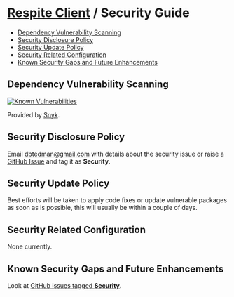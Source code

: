 # [Respite Client](./README.md) / Security Guide

-   [Dependency Vulnerability Scanning](#dependency-vulnerability-scanning)
-   [Security Disclosure Policy](#security-disclosure-policy)
-   [Security Update Policy](#security-update-policy)
-   [Security Related Configuration](#security-related-configuration)
-   [Known Security Gaps and Future Enhancements](#known-security-gaps-and-future-enhancements)

## Dependency Vulnerability Scanning

[![Known Vulnerabilities](https://snyk.io/test/github/dbtedman/respite-client/badge.svg)](https://snyk.io/test/github/dbtedman/respite-client)

Provided by [Snyk](https://snyk.io/test/github/dbtedman/respite-client).

## Security Disclosure Policy

Email [dbtedman@gmail.com](mailto:dbtedman@gmail.com) with details about the security issue or raise a [GitHub Issue](https://github.com/dbtedman/respite/issues) and tag it as **Security**.

## Security Update Policy

Best efforts will be taken to apply code fixes or update vulnerable packages as soon as is possible, this will usually be within a couple of days.

## Security Related Configuration

None currently.

## Known Security Gaps and Future Enhancements

Look at [GitHub issues tagged **Security**](https://github.com/dbtedman/respite-client/respite/labels/security).
